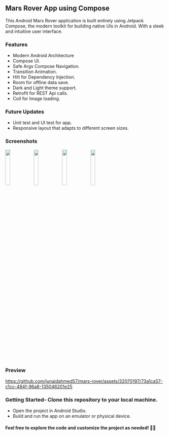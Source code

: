 ## Mars Rover App using Compose
This Android Mars Rover application is built entirely using Jetpack Compose, the modern toolkit for building native UIs in Android. With a sleek and intuitive user interface.
### Features
- Modern Android Architecture
- Compose UI.
- Safe Args Compose Navigation.
- Transition Animation.
- Hilt for Dependency Injection.
- Room for offline data save.
- Dark and Light theme support.
- Retrofit for REST Api calls.
- Coil for Image loading.
### Future Updates
- Unit test and UI test for app.
- Responsive layout that adapts to different screen sizes.
### Screenshots
<img src="https://github.com/junaidahmed57/mars-rover/assets/32070197/1f39fcad-2ff4-4a29-9033-b8ac6657b10b" width="17%">
<img src="https://github.com/junaidahmed57/mars-rover/assets/32070197/64e6cd61-b504-46fb-9d2f-99255958989d" width="17%" >
<img src="https://github.com/junaidahmed57/mars-rover/assets/32070197/6b2e8891-d065-440f-b9e3-1af9a5638026" width="17%" >
<img src="https://github.com/junaidahmed57/mars-rover/assets/32070197/a1d9a22b-0703-493c-a93e-04823aa2fc6a" width="17%" >

### Preview
https://github.com/junaidahmed57/mars-rover/assets/32070197/73a1ca57-c1cc-484f-96a8-135046201e25


### Getting Started- Clone this repository to your local machine.
- Open the project in Android Studio.
- Build and run the app on an emulator or physical device.
#### Feel free to explore the code and customize the project as needed! 📱🧮
